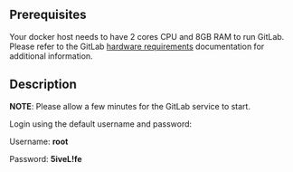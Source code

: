 ## Prerequisites 
Your docker host needs to have 2 cores CPU and 8GB RAM to run GitLab. Please refer to the GitLab <a href="https://docs.gitlab.com/ee/install/requirements.html#hardware-requirements" target="_blank">hardware requirements</a> documentation for additional information.

## Description 
__NOTE__: Please allow a few minutes for the GitLab service to start.

Login using the default username and password:

Username: **root**

Password: **5iveL!fe**
